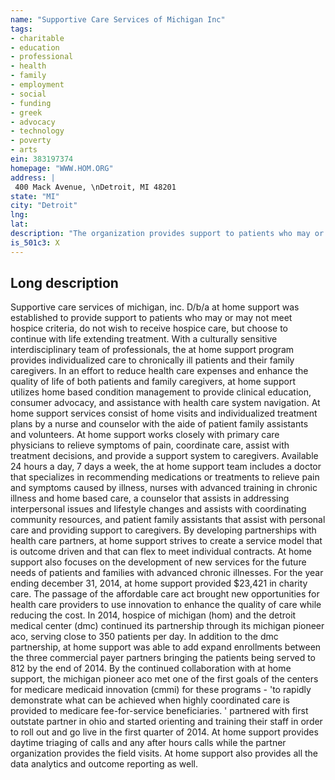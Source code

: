 ```yaml
---
name: "Supportive Care Services of Michigan Inc"
tags:
- charitable
- education
- professional
- health
- family
- employment
- social
- funding
- greek
- advocacy
- technology
- poverty
- arts
ein: 383197374
homepage: "WWW.HOM.ORG"
address: |
 400 Mack Avenue, \nDetroit, MI 48201
state: "MI"
city: "Detroit"
lng: 
lat: 
description: "The organization provides support to patients who may or may not meet hospice criteria, do not wish to receive hospice care, or choose to continue with life extending treatment. "
is_501c3: X
---
```


## Long description

Supportive care services of michigan, inc. D/b/a at home support was established to provide support to patients who may or may not meet hospice criteria, do not wish to receive hospice care, but choose to continue with life extending treatment. With a culturally sensitive interdisciplinary team of professionals, the at home support program provides individualized care to chronically ill patients and their family caregivers. In an effort to reduce health care expenses and enhance the quality of life of both patients and family caregivers, at home support utilizes home based condition management to provide clinical education, consumer advocacy, and assistance with health care system navigation. At home support services consist of home visits and individualized treatment plans by a nurse and counselor with the aide of patient family assistants and volunteers. At home support works closely with primary care physicians to relieve symptoms of pain, coordinate care, assist with treatment decisions, and provide a support system to caregivers. Available 24 hours a day, 7 days a week, the at home support team includes a doctor that specializes in recommending medications or treatments to relieve pain and symptoms caused by illness, nurses with advanced training in chronic illness and home based care, a counselor that assists in addressing interpersonal issues and lifestyle changes and assists with coordinating community resources, and patient family assistants that assist with personal care and providing support to caregivers. By developing partnerships with health care partners, at home support strives to create a service model that is outcome driven and that can flex to meet individual contracts. At home support also focuses on the development of new services for the future needs of patients and families with advanced chronic illnesses. For the year ending december 31, 2014, at home support provided $23,421 in charity care. The passage of the affordable care act brought new opportunities for health care providers to use innovation to enhance the quality of care while reducing the cost. In 2014, hospice of michigan (hom) and the detroit medical center (dmc) continued its partnership through its michigan pioneer aco, serving close to 350 patients per day. In addition to the dmc partnership, at home support was able to add expand enrollments between the three commercial payer partners bringing the patients being served to 812 by the end of 2014. By the continued collaboration with at home support, the michigan pioneer aco met one of the first goals of the centers for medicare medicaid innovation (cmmi) for these programs - 'to rapidly demonstrate what can be achieved when highly coordinated care is provided to medicare fee-for-service beneficiaries. ' partnered with first outstate partner in ohio and started orienting and training their staff in order to roll out and go live in the first quarter of 2014. At home support provides daytime triaging of calls and any after hours calls while the partner organization provides the field visits. At home support also provides all the data analytics and outcome reporting as well. 
